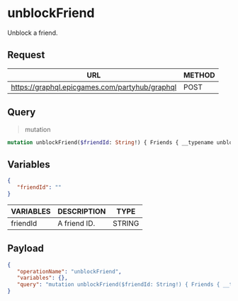 # unblockFriend

Unblock a friend.

## Request
| URL | METHOD |
| - | - |
| https://graphql.epicgames.com/partyhub/graphql | POST |

## Query
> mutation
```graphql
mutation unblockFriend($friendId: String!) { Friends { __typename unblock(friendToUnblock: $friendId) { __typename success } } }
```

## Variables
```json
{
   "friendId": ""
}
```
| VARIABLES | DESCRIPTION | TYPE |
| - | - | - |
| friendId | A friend ID. | STRING |

## Payload
```json
{
   "operationName": "unblockFriend",
   "variables": {},
   "query": "mutation unblockFriend($friendId: String!) { Friends { __typename unblock(friendToUnblock: $friendId) { __typename success } } }"
}
```